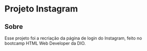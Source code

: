 # Projeto Instagram

## Sobre
Esse projeto foi a recriação da página de login do Instagram, feito no bootcamp HTML Web Developer da DIO.